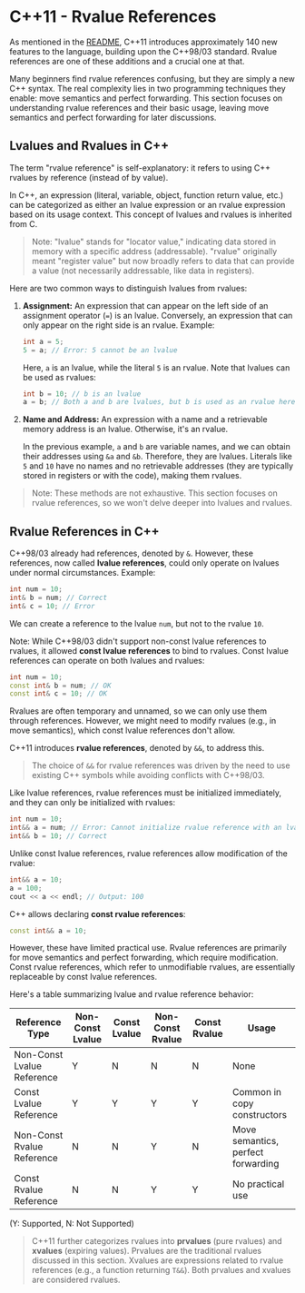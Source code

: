 # C++11 - Rvalue References

As mentioned in the [README](../README.md), C++11 introduces approximately 140 new features to the language, building upon the C++98/03 standard. Rvalue references are one of these additions and a crucial one at that.

Many beginners find rvalue references confusing, but they are simply a new C++ syntax. The real complexity lies in two programming techniques they enable: move semantics and perfect forwarding. This section focuses on understanding rvalue references and their basic usage, leaving move semantics and perfect forwarding for later discussions.

## Lvalues and Rvalues in C++

The term "rvalue reference" is self-explanatory: it refers to using C++ rvalues by reference (instead of by value).

In C++, an expression (literal, variable, object, function return value, etc.) can be categorized as either an lvalue expression or an rvalue expression based on its usage context. This concept of lvalues and rvalues is inherited from C.

> Note: "lvalue" stands for "locator value," indicating data stored in memory with a specific address (addressable). "rvalue" originally meant "register value" but now broadly refers to data that can provide a value (not necessarily addressable, like data in registers).

Here are two common ways to distinguish lvalues from rvalues:

1. **Assignment:** An expression that can appear on the left side of an assignment operator (`=`) is an lvalue. Conversely, an expression that can only appear on the right side is an rvalue. Example:

   ```c++
   int a = 5;
   5 = a; // Error: 5 cannot be an lvalue
   ```

   Here, `a` is an lvalue, while the literal `5` is an rvalue. Note that lvalues can be used as rvalues:

   ```c++
   int b = 10; // b is an lvalue
   a = b; // Both a and b are lvalues, but b is used as an rvalue here
   ```

2. **Name and Address:** An expression with a name and a retrievable memory address is an lvalue. Otherwise, it's an rvalue.

   In the previous example, `a` and `b` are variable names, and we can obtain their addresses using `&a` and `&b`. Therefore, they are lvalues. Literals like `5` and `10` have no names and no retrievable addresses (they are typically stored in registers or with the code), making them rvalues.

> Note: These methods are not exhaustive. This section focuses on rvalue references, so we won't delve deeper into lvalues and rvalues.

## Rvalue References in C++

C++98/03 already had references, denoted by `&`. However, these references, now called **lvalue references**, could only operate on lvalues under normal circumstances. Example:

```c++
int num = 10;
int& b = num; // Correct
int& c = 10; // Error
```

We can create a reference to the lvalue `num`, but not to the rvalue `10`.

Note: While C++98/03 didn't support non-const lvalue references to rvalues, it allowed **const lvalue references** to bind to rvalues. Const lvalue references can operate on both lvalues and rvalues:

```c++
int num = 10;
const int& b = num; // OK
const int& c = 10; // OK
```

Rvalues are often temporary and unnamed, so we can only use them through references. However, we might need to modify rvalues (e.g., in move semantics), which const lvalue references don't allow.

C++11 introduces **rvalue references**, denoted by `&&`, to address this.

> The choice of `&&` for rvalue references was driven by the need to use existing C++ symbols while avoiding conflicts with C++98/03.

Like lvalue references, rvalue references must be initialized immediately, and they can only be initialized with rvalues:

```c++
int num = 10;
int&& a = num; // Error: Cannot initialize rvalue reference with an lvalue
int&& b = 10; // Correct
```

Unlike const lvalue references, rvalue references allow modification of the rvalue:

```c++
int&& a = 10;
a = 100;
cout << a << endl; // Output: 100
```

C++ allows declaring **const rvalue references**:

```c++
const int&& a = 10;
```

However, these have limited practical use. Rvalue references are primarily for move semantics and perfect forwarding, which require modification. Const rvalue references, which refer to unmodifiable rvalues, are essentially replaceable by const lvalue references.

Here's a table summarizing lvalue and rvalue reference behavior:

| Reference Type | Non-Const Lvalue | Const Lvalue | Non-Const Rvalue | Const Rvalue | Usage |
|---|---|---|---|---|---|
| Non-Const Lvalue Reference | Y | N | N | N | None |
| Const Lvalue Reference | Y | Y | Y | Y | Common in copy constructors |
| Non-Const Rvalue Reference | N | N | Y | N | Move semantics, perfect forwarding |
| Const Rvalue Reference | N | N | Y | Y | No practical use |

(Y: Supported, N: Not Supported)

> C++11 further categorizes rvalues into **prvalues** (pure rvalues) and **xvalues** (expiring values). Prvalues are the traditional rvalues discussed in this section. Xvalues are expressions related to rvalue references (e.g., a function returning `T&&`). Both prvalues and xvalues are considered rvalues.


